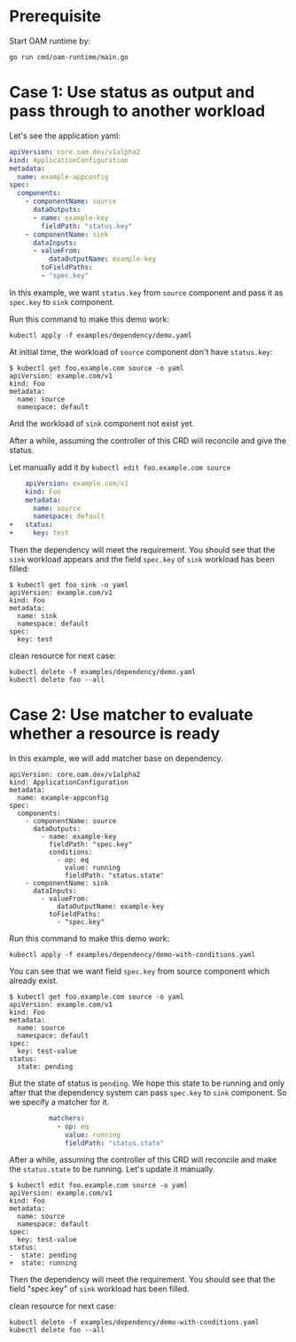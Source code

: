 # Prerequisite

Start OAM runtime by:

```shell script
go run cmd/oam-runtime/main.go
```


# Case 1: Use status as output and pass through to another workload 

Let's see the application yaml:

```yaml
apiVersion: core.oam.dev/v1alpha2
kind: ApplicationConfiguration
metadata:
  name: example-appconfig
spec:
  components:
    - componentName: source
      dataOutputs:
      - name: example-key
        fieldPath: "status.key"
    - componentName: sink
      dataInputs:
      - valueFrom:
          dataOutputName: example-key
        toFieldPaths:
        - "spec.key"
```

In this example, we want `status.key` from `source` component and pass it as `spec.key` to `sink` component.

Run this command to make this demo work:

```shell script
kubectl apply -f examples/dependency/demo.yaml
```

At initial time, the workload of `source` component don't have `status.key`:

```shell script
$ kubectl get foo.example.com source -o yaml
apiVersion: example.com/v1
kind: Foo
metadata:
  name: source
  namespace: default
```

And the workload of `sink` component not exist yet.

After a while, assuming the controller of this CRD will reconcile and give the status.

Let manually add it by `kubectl edit foo.example.com source`

```yaml
    apiVersion: example.com/v1
    kind: Foo
    metadata:
      name: source
      namespace: default
+   status:
+     key: test 
```

Then the dependency will meet the requirement. You should see that the `sink` workload appears and
the field `spec.key` of `sink` workload has been filled:

```shell script
$ kubectl get foo sink -o yaml
apiVersion: example.com/v1
kind: Foo
metadata:
  name: sink 
  namespace: default
spec:
  key: test
```

clean resource for next case:

```shell script
kubectl delete -f examples/dependency/demo.yaml
kubectl delete foo --all
```

# Case 2: Use matcher to evaluate whether a resource is ready

In this example, we will add matcher base on dependency.

```shell script
apiVersion: core.oam.dev/v1alpha2
kind: ApplicationConfiguration
metadata:
  name: example-appconfig
spec:
  components:
    - componentName: source
      dataOutputs:
        - name: example-key
          fieldPath: "spec.key"
          conditions:
            - op: eq
              value: running
              fieldPath: "status.state"
    - componentName: sink
      dataInputs:
        - valueFrom:
            dataOutputName: example-key
          toFieldPaths:
            - "spec.key"
```

Run this command to make this demo work:

```shell script
kubectl apply -f examples/dependency/demo-with-conditions.yaml
```


You can see that we want field `spec.key` from source component which already exist.

```shell script
$ kubectl get foo.example.com source -o yaml
apiVersion: example.com/v1
kind: Foo
metadata:
  name: source
  namespace: default
spec:
  key: test-value
status:
  state: pending
```

But the state of status is `pending`. We hope this state to be running and only after that the dependency system
can pass `spec.key` to `sink` component. So we specify a matcher for it.

```yaml
          matchers:
            - op: eq
              value: running
              fieldPath: "status.state"
```
 
After a while, assuming the controller of this CRD will reconcile and make the `status.state` to be running.
Let's update it manually. 

```shell script
$ kubectl edit foo.example.com source -o yaml
apiVersion: example.com/v1
kind: Foo
metadata:
  name: source
  namespace: default
spec:
  key: test-value
status:
-  state: pending
+  state: running
```

Then the dependency will meet the requirement. You should see that the field "spec.key" of `sink` workload has been filled.

clean resource for next case:

```shell script
kubectl delete -f examples/dependency/demo-with-conditions.yaml
kubectl delete foo --all
```